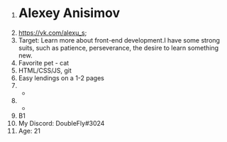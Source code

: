 1. # Alexey Anisimov
2. https://vk.com/alexu_s;
3. Target: Learn more about front-end development.I have some strong suits, such as patience, perseverance, the desire to learn something new.
4. Favorite pet - cat
5. HTML/CSS/JS, git
6. Easy lendings on a 1-2 pages
7. -
8. -
9. В1
10. My Discord: DoubleFly#3024
11. Age: 21

